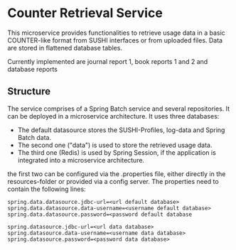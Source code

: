 # Counter Retrieval Service

This microservice provides functionalities to retrieve usage data in a basic COUNTER-like format from SUSHI interfaces or from uploaded files.
Data are stored in flattened database tables.

Currently implemented are journal report 1, book reports 1 and 2 and database reports 


## Structure
The service comprises of a Spring Batch service and several repositories. It can be deployed in a microservice architecture. 
It uses three databases:
 
- The default datasource stores the SUSHI-Profiles, log-data and Spring Batch data. 
- The second one ("data") is used to store the retrieved usage data.
- The third one (Redis) is used by Spring Session, if the application is integrated into a microservice architecture.

the first two can be configured via the .properties file, either directly in the resources-folder or provided via a config server.
The properties need to contain the following lines:

```
spring.data.datasource.jdbc-url=<url default database>
spring.data.datasource.data-username=<username default database>
spring.data.datasource.password=<password default database

spring.datasource.jdbc-url=<url data database>
spring.datasource.data-username=<username data database>
spring.datasource.password=<password data database>
```

